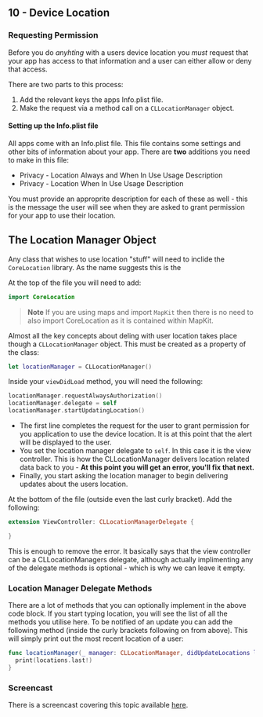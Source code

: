 ## 10 - Device Location

### Requesting Permission

Before you do *anyhting* with a users device location you *must* request that your app has access to that information and a user can either allow or deny that access. 

There are two parts to this process: 

1. Add the relevant keys the apps Info.plist file. 
2. Make the request via a method call on a `CLLocationManager` object.

#### Setting up the Info.plist file

All apps come with an Info.plist file. This file contains some settings and other bits of information about your app. There are **two** additions you need to make in this file:

- Privacy - Location Always and When In Use Usage Description
- Privacy - Location When In Use Usage Description

You must provide an approprite description for each of these as well - this is the message the user will see when they are asked to grant permission for your app to use their location. 

## The Location Manager Object

Any class that wishes to use location "stuff" will need to inclide the `CoreLocation` library. As the name suggests this is the 

At the top of the file you will need to add: 

```swift
import CoreLocation
```

> **Note**
If you are using maps and import `MapKit` then there is no need to also import CoreLocation as it is contained within MapKit. 

Almost all the key concepts about deling with user location takes place though a `CLLocationManager` object. This must be created as a property of the class:

```swift
let locationManager = CLLocationManager()
```

Inside your `viewDidLoad` method, you will need the following: 

```swift  
locationManager.requestAlwaysAuthorization()
locationManager.delegate = self
locationManager.startUpdatingLocation()
```

- The first line completes the request for the user to grant permission for you application to use the device location. It is at this point that the alert will be displayed to the user.
- You set the location manager delegate to `self`. In this case it is the view controller. This is how the CLLocationManager delivers location related data back to you - **At this point you will get an error, you'll fix that next.**
- Finally, you start asking the location manager to begin delivering updates about the users location. 

At the bottom of the file (outside even the last curly bracket). Add the following:

```swift
extension ViewController: CLLocationManagerDelegate {

}
```

This is enough to remove the error. It basically says that the view controller can be a CLLocationManagers delegate, although actually implimenting any of the delegate methods is optional - which is why we can leave it empty. 


### Location Manager Delegate Methods

There are a lot of methods that you can optionally implement in the above code block. If you start typing location, you will see the list of all the methods you utilise here. To be notified of an update you can add the following method (inside the curly brackets following on from above). This will simply print out the most recent location of a user: 

```swift
func locationManager(_ manager: CLLocationManager, didUpdateLocations locations: [CLLocation]) {
  print(locations.last!)
}
```

### Screencast

There is a screencast covering this topic available [here](http://kylegoslan.co.uk/location-screencast/).
